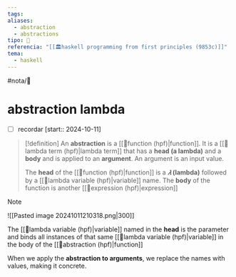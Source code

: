 ```yaml
---
tags: 
aliases:
  - abstraction
  - abstractions
tipo: 📑
referencia: "[[🏛️haskell programming from first principles (9853c)]]"
tema:
  - haskell
---
```


#nota/📑

# abstraction lambda


- [ ] recordar  [start:: 2024-10-11]


> [!definition] 
An __abstraction__ is a [[📑function (hpf)|function]]. It is a [[📑lambda term (hpf)|lambda term]] that has a __head (a lambda)__ and a __body__ and is applied to an __argument__. 
An argument is an input value.
>
>The __head__ of the [[📑function (hpf)|function]]  is a __$𝜆$ (lambda)__ followed by a [[📑lambda variable (hpf)|variable]]
name. The __body__ of the function is another [[📑expression (hpf)|expression]]


> [!NOTE]
>![[Pasted image 20241011210318.png|300]]
>
>The [[📑lambda variable (hpf)|variable]] named in the __head__  is the parameter and binds
all instances of that same [[📑lambda variable (hpf)|variable]] in the body of the [[📑abstraction (hpf)|function]]
>
> When we apply the __abstraction to arguments__, we replace the
names with values, making it concrete.




